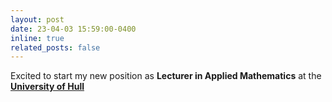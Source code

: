 ```yaml
---
layout: post
date: 23-04-03 15:59:00-0400
inline: true
related_posts: false
---
```


Excited to start my new position as <b>Lecturer in Applied Mathematics</b> at the <a href="https://www.hull.ac.uk"><b>University of Hull</b></a>
